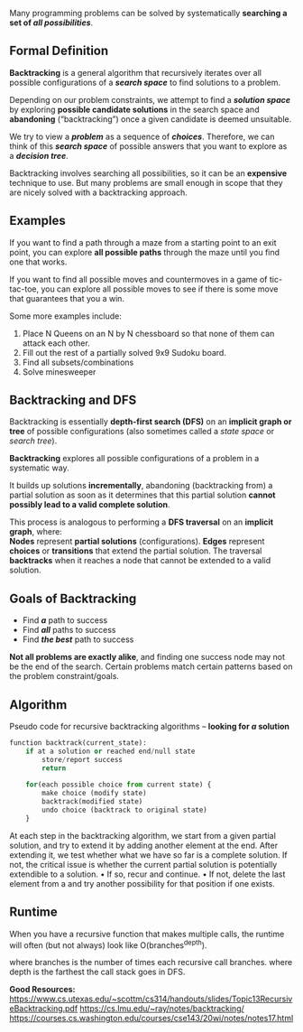 Many programming problems can be solved by systematically **searching a set of *all possibilities***.
## **Formal Definition**
**Backtracking** is a general algorithm that recursively iterates over all possible configurations of a ***search space*** to find solutions to a problem.

Depending on our problem constraints, we attempt to find a ***solution space*** by exploring **possible candidate solutions** in the search space and **abandoning** (“backtracking”) once a given candidate is deemed unsuitable.

We try to view a ***problem*** as a sequence of **_choices_**. Therefore, we can think of this **_search space_** of possible answers that you want to explore as a **_decision tree_**.

Backtracking involves searching all possibilities, so it can be an **expensive** technique to use.
But many problems are small enough in scope that they are nicely solved with a backtracking approach.
## Examples
If you want to find a path through a maze from a starting point to an exit point, you can explore **all possible paths** through the maze until you find one that works.

If you want to find all possible moves and countermoves in a game of tic-tac-toe, you can explore all possible moves to see if there is some move that guarantees that you a win.

Some more examples include:
1. Place N Queens on an N by N chessboard so that none of them can attack each other.
2. Fill out the rest of a partially solved 9x9 Sudoku board. 
3. Find all subsets/combinations
4. Solve minesweeper
## Backtracking and DFS
Backtracking is essentially **depth-first search (DFS)** on an **implicit graph or tree** of possible configurations (also sometimes called a _state space_ or _search tree_).

**Backtracking** explores all possible configurations of a problem in a systematic way.

It builds up solutions **incrementally**, abandoning (backtracking from) a partial solution as soon as it determines that this partial solution **cannot possibly lead to a valid complete solution**.

This process is analogous to performing a **DFS traversal** on an **implicit graph**, where:   
**Nodes** represent **partial solutions** (configurations).
**Edges** represent **choices** or **transitions** that extend the partial solution.
The traversal **backtracks** when it reaches a node that cannot be extended to a valid solution.
## Goals of Backtracking
- Find ***a*** path to success
- Find ***all*** paths to success
- Find ***the best*** path to success

**Not all problems are exactly alike**, and finding one success node may not be the end of the search. Certain problems match certain patterns based on the problem constraint/goals.
## Algorithm

Pseudo code for recursive backtracking algorithms – **looking for *a* solution**

```Python
function backtrack(current_state):
	if at a solution or reached end/null state
		store/report success
		return
		
	for(each possible choice from current state) {
		make choice (modify state)
		backtrack(modified state)
		undo choice (backtrack to original state)
	}
```

At each step in the backtracking algorithm, we start from a given partial solution, and try to
extend it by adding another element at the end.
After extending it, we test whether what we have so far is a complete solution.
If not, the critical issue is whether the current partial solution is potentially extendible to a solution.
	• If so, recur and continue.
	• If not, delete the last element from a and try another possibility for that position if one exists.
## Runtime
When you have a recursive function that makes multiple calls, the runtime will often (but not always) look like O(branches<sup>depth</sup>).

where branches is the number of times each recursive call branches.
where depth is the farthest the call stack goes in DFS.


**Good Resources:**
https://www.cs.utexas.edu/~scottm/cs314/handouts/slides/Topic13RecursiveBacktracking.pdf
https://cs.lmu.edu/~ray/notes/backtracking/
https://courses.cs.washington.edu/courses/cse143/20wi/notes/notes17.html